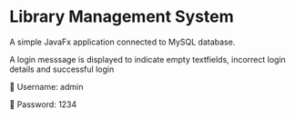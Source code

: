 # Library Management System

A simple JavaFx application connected to MySQL database.

A login messsage is displayed to indicate empty textfields, incorrect login details and successful login

🎅 Username: admin

🔐 Password: 1234
